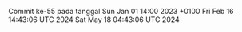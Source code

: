 Commit ke-55 pada tanggal Sun Jan 01 14:00 2023 +0100
Fri Feb 16 14:43:06 UTC 2024
Sat May 18 04:43:06 UTC 2024

